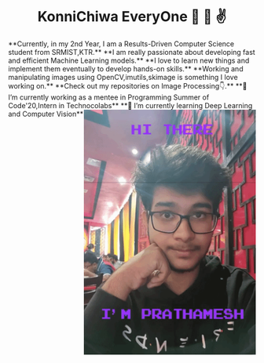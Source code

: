# <div align="center" >KonniChiwa EveryOne :metal: :wave: :v: </div>
<p >
<div align="left" > 
**Currently, in my 2nd Year, I am a Results-Driven Computer Science student from SRMIST,KTR.**
**I am really passionate about developing fast and efficient Machine Learning models.**
**I love to learn new things and implement them eventually to develop hands-on skills.**
**Working and manipulating images using OpenCV,imutils,skimage is something I love working on.** 
**Check out my repositories on Image Processing👇.**
**🔭 I’m currently working as a mentee in Programming Summer of Code'20,Intern in Technocolabs**
**🌱 I’m currently learning Deep Learning and Computer Vision**
<img align="right" width="350" height="500" src="https://github.com/PrathameshDeshpande/PrathameshDeshpande/blob/master/giphy (1).gif">
</p>
